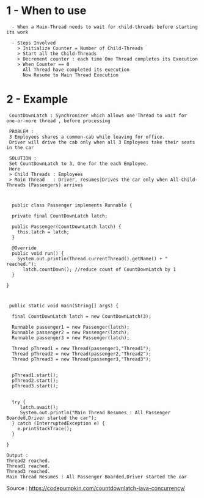 # 1 - When to use  
     
      - When a Main-Thread needs to wait for child-threads before starting its work
      
      - Steps Involved
        > Initialize Counter = Number of Child-Threads
        > Start all the Child-Threads
        > Decrement counter : each time One Thread completes its Execution
        > When Counter == 0 
          All Thread have completed its execution
          Now Resume to Main Thread Execution


# 2 - Example 

     CountDownLatch : Synchronizer which allows one Thread to wait for one-or-more thread , before processing

     PROBLEM : 
     3 Employees shares a common-cab while leaving for office.
     Driver will drive the cab only when all 3 Employees take their seats in the car 

     SOLUTION : 
     Set CountDownLatch to 3, One for the each Employee.
     Here
     > Child Threads : Employees 
     > Main Thread   : Driver, resumes|Drives the car only when All-Child-Threads (Passengers) arrives
     
#    
      public class Passenger implements Runnable {

      private final CountDownLatch latch;

      public Passenger(CountDownLatch latch) {
        this.latch = latch;
      }

      @Override
      public void run() {
        System.out.println(Thread.currentThread().getName() + " reached.");
          latch.countDown(); //reduce count of CountDownLatch by 1    
      }

    }

#
     
     public static void main(String[] args) {

      final CountDownLatch latch = new CountDownLatch(3);

      Runnable passenger1 = new Passenger(latch);
      Runnable passenger2 = new Passenger(latch);
      Runnable passenger3 = new Passenger(latch);

      Thread pThread1 = new Thread(passenger1,"Thread1");
      Thread pThread2 = new Thread(passenger2,"Thread2");
      Thread pThread3 = new Thread(passenger3,"Thread3");


      pThread1.start();
      pThread2.start();
      pThread3.start();


      try {
         latch.await();
         System.out.println("Main Thread Resumes : All Passenger Boarded,Driver started the car");
      } catch (InterruptedException e) {
        e.printStackTrace();
      }

    }
    
    Output : 
    Thread2 reached.
    Thread1 reached.
    Thread3 reached.
    Main Thread Resumes : All Passenger Boarded,Driver started the car
    
    

   Source : https://codepumpkin.com/countdownlatch-java-concurrency/

